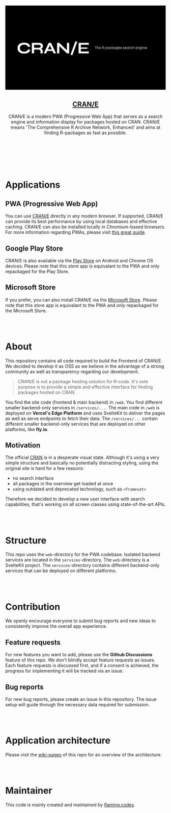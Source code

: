 <br />
<br />
<br />

<p align="center"><img src="./web/static/images/og/cover-01.jpg" /></p>
<h2 align="center">
<a href="https://www.cran-e.com">CRAN/E</a>
</h2>
<p align="center">CRAN/E is a modern PWA (Progressive Web App) that serves as a search engine and information display for packages hosted on CRAN. CRAN/E means 'The Comprehensive R Archive Network, Enhanced' and aims at finding R-packages as fast as possible.</p>

<br />
<br />
<br />
<br />
<br />

# Applications

## PWA (Progressive Web App)

You can use [CRAN/E](https://www.cran-e.com) directly in any modern browser. If supported, CRAN/E can provide its best performance by using local databases and effective caching. CRAN/E can also be installed locally in Chromium-based browsers. For more information regarding PWAs, please visit [this great guide](https://web.dev/progressive-web-apps/).

## Google Play Store

CRAN/E is also available via the [Play Store](https://play.google.com/store/apps/details?id=com.cran_e.twa) on Android and Chrome OS devices. Please note that this store app is equivalant to the PWA and only repackaged for the Play Store.

## Microsoft Store

If you prefer, you can also install CRAN/E via the [Microsoft Store](https://apps.microsoft.com/store/detail/crane/9PL1GMMSC8L3). Please note that this store app is equivalant to the PWA and only repackaged for the Microsoft Store.

<br />
<br />

# About

This repository contains all code required to build the Frontend of CRAN/E. We decided to develop it as OSS as we believe in the advantage of a strong community as well as transparency regarding our development.

> CRAN/E is not a package hosting solution for R-code. It's sole purpose is to provide a simple and effective interface for finding packages hosted on CRAN.

You find the site code (frontend & main backend) in `/web`. You find different smaller backend-only services in `/services/...`. The main code in `/web` is deployed on **Vercel's Edge Platform** and uses SvelteKit to deliver the pages as well as serve endpoints to fetch their data. The `/services/...` contain different smaller backend-only services that are deployed on other platforms, like **fly.io**.

## Motivation

The official [CRAN](https://cran.r-project.org/) is in a desperate visual state. Although it's using a very simple structure and basically no potentially distracting styling, using the original site is hard for a few reasons:

- no search interface
- all packages in the overview get loaded at once
- using outdated and deprecated technology, such as `<frameset>`

Therefore we decided to develop a new user interface with search capabilities, that's working on all screen classes using state-of-the-art APIs.

<br />
<br />

# Structure

This repo uses the `web`-directory for the PWA codebase. Isolated backend services are located in the `services`-directory. The `web`-directory is a SvelteKit project. The `services`-directory contains different backend-only services that can be deployed on different platforms.

<br />
<br />

# Contribution

We openly encourage everyone to submit bug reports and new ideas to consistently improve the overall app experience.

## Feature requests

For new features you want to add, please use the **Github Discussions** feature of this repo. We don't blindly accept feature requests as issues. Each feature requests is discussed first, and if a consent is achieved, the progress for implementing it will be tracked via an issue.

## Bug reports

For new bug reports, please create an issue in this repository. The issue setup will guide through the necessary data required for submission.

<br />
<br />

# Application architecture

Please visit the [wiki-pages](https://github.com/flaming-codes/crane-app/wiki) of this repo for an overview of the architecture.

<br />
<br />

# Maintainer

This code is mainly created and maintained by [flaming.codes](https://flaming.codes).
